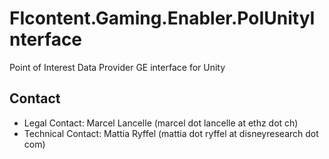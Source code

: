 FIcontent.Gaming.Enabler.PoIUnityInterface
==========================================

Point of Interest Data Provider GE interface for Unity


Contact
-------

 * Legal Contact: Marcel Lancelle (marcel dot lancelle at ethz dot ch)
 * Technical Contact: Mattia Ryffel (mattia dot ryffel at disneyresearch dot com)